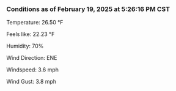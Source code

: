 ### Conditions as of February 19, 2025 at 5:26:16 PM CST 

Temperature: 26.50 &deg;F

Feels like: 22.23 &deg;F

Humidity: 70%

Wind Direction: ENE

Windspeed: 3.6 mph

Wind Gust: 3.8 mph

